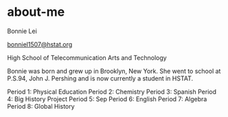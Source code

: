 # about-me

Bonnie Lei

bonniel1507@hstat.org

High School of Telecommunication Arts and Technology

Bonnie was born and grew up in Brooklyn, New York. She went to school at P.S.94, John J. Pershing and is now currently a student in HSTAT.

Period 1: Physical Education
Period 2: Chemistry
Period 3: Spanish
Period 4: Big History Project
Period 5: Sep
Period 6: English
Period 7: Algebra
Period 8: Global History